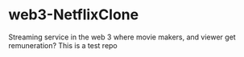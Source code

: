 # web3-NetflixClone
Streaming service in the web 3 where movie makers, and viewer get remuneration? This is a test repo
